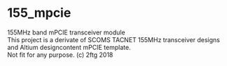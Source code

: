# 155_mpcie
155MHz band mPCIE transceiver module  
This project is a derivate of SCOMS TACNET 155MHz transceiver designs and Altium designcontent mPCIE template.   
Not fit for any purpose. (c) 2ftg 2018
